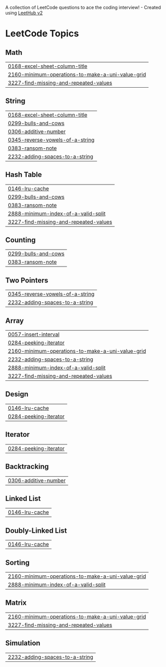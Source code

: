 A collection of LeetCode questions to ace the coding interview! - Created using [LeetHub v2](https://github.com/arunbhardwaj/LeetHub-2.0)
<!---LeetCode Topics Start-->
# LeetCode Topics
## Math
|  |
| ------- |
| [0168-excel-sheet-column-title](https://github.com/nathyBekele/Squid-Game/tree/master/0168-excel-sheet-column-title) |
| [2160-minimum-operations-to-make-a-uni-value-grid](https://github.com/nathyBekele/Squid-Game/tree/master/2160-minimum-operations-to-make-a-uni-value-grid) |
| [3227-find-missing-and-repeated-values](https://github.com/nathyBekele/Squid-Game/tree/master/3227-find-missing-and-repeated-values) |
## String
|  |
| ------- |
| [0168-excel-sheet-column-title](https://github.com/nathyBekele/Squid-Game/tree/master/0168-excel-sheet-column-title) |
| [0299-bulls-and-cows](https://github.com/nathyBekele/Squid-Game/tree/master/0299-bulls-and-cows) |
| [0306-additive-number](https://github.com/nathyBekele/Squid-Game/tree/master/0306-additive-number) |
| [0345-reverse-vowels-of-a-string](https://github.com/nathyBekele/Squid-Game/tree/master/0345-reverse-vowels-of-a-string) |
| [0383-ransom-note](https://github.com/nathyBekele/Squid-Game/tree/master/0383-ransom-note) |
| [2232-adding-spaces-to-a-string](https://github.com/nathyBekele/Squid-Game/tree/master/2232-adding-spaces-to-a-string) |
## Hash Table
|  |
| ------- |
| [0146-lru-cache](https://github.com/nathyBekele/Squid-Game/tree/master/0146-lru-cache) |
| [0299-bulls-and-cows](https://github.com/nathyBekele/Squid-Game/tree/master/0299-bulls-and-cows) |
| [0383-ransom-note](https://github.com/nathyBekele/Squid-Game/tree/master/0383-ransom-note) |
| [2888-minimum-index-of-a-valid-split](https://github.com/nathyBekele/Squid-Game/tree/master/2888-minimum-index-of-a-valid-split) |
| [3227-find-missing-and-repeated-values](https://github.com/nathyBekele/Squid-Game/tree/master/3227-find-missing-and-repeated-values) |
## Counting
|  |
| ------- |
| [0299-bulls-and-cows](https://github.com/nathyBekele/Squid-Game/tree/master/0299-bulls-and-cows) |
| [0383-ransom-note](https://github.com/nathyBekele/Squid-Game/tree/master/0383-ransom-note) |
## Two Pointers
|  |
| ------- |
| [0345-reverse-vowels-of-a-string](https://github.com/nathyBekele/Squid-Game/tree/master/0345-reverse-vowels-of-a-string) |
| [2232-adding-spaces-to-a-string](https://github.com/nathyBekele/Squid-Game/tree/master/2232-adding-spaces-to-a-string) |
## Array
|  |
| ------- |
| [0057-insert-interval](https://github.com/nathyBekele/Squid-Game/tree/master/0057-insert-interval) |
| [0284-peeking-iterator](https://github.com/nathyBekele/Squid-Game/tree/master/0284-peeking-iterator) |
| [2160-minimum-operations-to-make-a-uni-value-grid](https://github.com/nathyBekele/Squid-Game/tree/master/2160-minimum-operations-to-make-a-uni-value-grid) |
| [2232-adding-spaces-to-a-string](https://github.com/nathyBekele/Squid-Game/tree/master/2232-adding-spaces-to-a-string) |
| [2888-minimum-index-of-a-valid-split](https://github.com/nathyBekele/Squid-Game/tree/master/2888-minimum-index-of-a-valid-split) |
| [3227-find-missing-and-repeated-values](https://github.com/nathyBekele/Squid-Game/tree/master/3227-find-missing-and-repeated-values) |
## Design
|  |
| ------- |
| [0146-lru-cache](https://github.com/nathyBekele/Squid-Game/tree/master/0146-lru-cache) |
| [0284-peeking-iterator](https://github.com/nathyBekele/Squid-Game/tree/master/0284-peeking-iterator) |
## Iterator
|  |
| ------- |
| [0284-peeking-iterator](https://github.com/nathyBekele/Squid-Game/tree/master/0284-peeking-iterator) |
## Backtracking
|  |
| ------- |
| [0306-additive-number](https://github.com/nathyBekele/Squid-Game/tree/master/0306-additive-number) |
## Linked List
|  |
| ------- |
| [0146-lru-cache](https://github.com/nathyBekele/Squid-Game/tree/master/0146-lru-cache) |
## Doubly-Linked List
|  |
| ------- |
| [0146-lru-cache](https://github.com/nathyBekele/Squid-Game/tree/master/0146-lru-cache) |
## Sorting
|  |
| ------- |
| [2160-minimum-operations-to-make-a-uni-value-grid](https://github.com/nathyBekele/Squid-Game/tree/master/2160-minimum-operations-to-make-a-uni-value-grid) |
| [2888-minimum-index-of-a-valid-split](https://github.com/nathyBekele/Squid-Game/tree/master/2888-minimum-index-of-a-valid-split) |
## Matrix
|  |
| ------- |
| [2160-minimum-operations-to-make-a-uni-value-grid](https://github.com/nathyBekele/Squid-Game/tree/master/2160-minimum-operations-to-make-a-uni-value-grid) |
| [3227-find-missing-and-repeated-values](https://github.com/nathyBekele/Squid-Game/tree/master/3227-find-missing-and-repeated-values) |
## Simulation
|  |
| ------- |
| [2232-adding-spaces-to-a-string](https://github.com/nathyBekele/Squid-Game/tree/master/2232-adding-spaces-to-a-string) |
<!---LeetCode Topics End-->